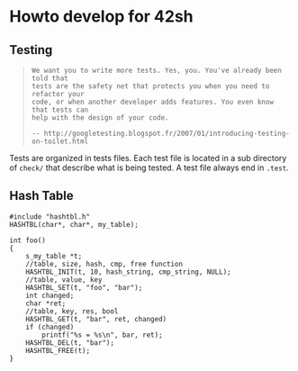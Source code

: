 Howto develop for 42sh
======================

Testing
-------

<blockquote>

    We want you to write more tests. Yes, you. You've already been told that
    tests are the safety net that protects you when you need to refactor your
    code, or when another developer adds features. You even know that tests can
    help with the design of your code.

    -- http://googletesting.blogspot.fr/2007/01/introducing-testing-on-toilet.html

</blockquote>

Tests are organized in tests files. Each test file is located in a sub
directory of `check/` that describe what is being tested. A test file always
end in `.test`.

Hash Table
----------

    #include "hashtbl.h"
    HASHTBL(char*, char*, my_table);

    int foo()
    {
        s_my_table *t;
        //table, size, hash, cmp, free function
        HASHTBL_INIT(t, 10, hash_string, cmp_string, NULL);
        //table, value, key
        HASHTBL_SET(t, "foo", "bar");
        int changed;
        char *ret;
        //table, key, res, bool
        HASHTBL_GET(t, "bar", ret, changed)
        if (changed)
            printf("%s = %s\n", bar, ret);
        HASHTBL_DEL(t, "bar");
        HASHTBL_FREE(t);
    }
